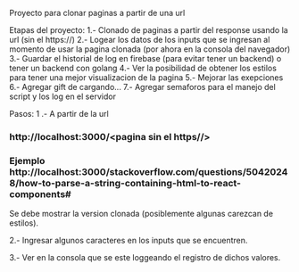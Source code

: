 Proyecto para clonar paginas a partir de una url

Etapas del proyecto:
1.- Clonado de paginas a partir del response usando la url (sin el https://)
2.- Logear los datos de los inputs que se ingresan al momento de usar la pagina clonada (por ahora en la consola del          navegador)
3.- Guardar el historial de log en firebase (para evitar tener un backend) o tener un backend con golang
4.- Ver la posibilidad de obtener los estilos para tener una mejor visualizacion de la pagina
5.- Mejorar las exepciones
6.- Agregar gift de cargando...
7.- Agregar semaforos para el manejo del script y los log en el servidor

Pasos:
1 .- A partir de la url 

### http://localhost:3000/<pagina sin el https//>

### Ejemplo http://localhost:3000/stackoverflow.com/questions/50420248/how-to-parse-a-string-containing-html-to-react-components#


Se debe mostrar la version clonada (posiblemente algunas carezcan de estilos).

2.- Ingresar algunos caracteres en los inputs que se encuentren.

3.- Ver en la consola que se este loggeando el registro de dichos valores.
